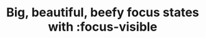 ---
url: 'https://daverupert.com/2024/01/focus-visible-love/'
title: 'Big, beautiful, beefy focus states with :focus-visible'
dateRead: '2024-01-27'
authors:
  - Dave Rupert
notes: Usefull tips on using focus-visible
topics:
  - css
  - tip
purposes:
  - work
---
